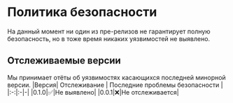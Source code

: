 # Политика безопасности
На данный момент ни один из пре-релизов не гарантирует полную безопасность, но в тоже время никаких уязвимостей не выявлено.

## Отслеживаемые версии
Мы принимает отёты об уязвимостях касающихся последней минорной версии.
|Версия| Отслеживание | Последние проблемы безопасности |
|:-:|:-|-|
|0.1.0|✅|Не выявлено|
|0.0.1|❌|Не отслеживается|
